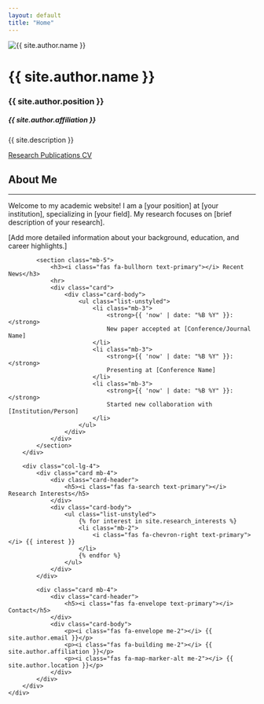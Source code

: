 ```yaml
---
layout: default
title: "Home"
---
```


<div class="hero-section bg-light py-5">
    <div class="container">
        <div class="row align-items-center">
            <div class="col-md-4 text-center">
                <img src="/assets/images/profile.jpg" alt="{{ site.author.name }}" 
                     class="rounded-circle img-fluid mb-3" style="max-width: 250px;">
            </div>
            <div class="col-md-8">
                <h1 class="display-4 mb-3">{{ site.author.name }}</h1>
                <h3 class="text-muted mb-3">{{ site.author.position }}</h3>
                <h5 class="text-secondary mb-4">{{ site.author.affiliation }}</h5>
                <p class="lead">{{ site.description }}</p>
                <div class="mt-4">
                    <a href="/research" class="btn btn-primary me-2">
                        <i class="fas fa-microscope"></i> Research
                    </a>
                    <a href="/publications" class="btn btn-outline-primary me-2">
                        <i class="fas fa-file-alt"></i> Publications
                    </a>
                    <a href="/cv" class="btn btn-outline-secondary">
                        <i class="fas fa-download"></i> CV
                    </a>
                </div>
            </div>
        </div>
    </div>
</div>

<div class="container my-5">
    <div class="row">
        <div class="col-lg-8">
            <section class="mb-5">
                <h2><i class="fas fa-user-graduate text-primary"></i> About Me</h2>
                <hr>
                <p class="lead">
                    Welcome to my academic website! I am a [your position] at [your institution], 
                    specializing in [your field]. My research focuses on [brief description of your research].
                </p>
                <p>
                    [Add more detailed information about your background, education, and career highlights.]
                </p>
            </section>

            <section class="mb-5">
                <h3><i class="fas fa-bullhorn text-primary"></i> Recent News</h3>
                <hr>
                <div class="card">
                    <div class="card-body">
                        <ul class="list-unstyled">
                            <li class="mb-3">
                                <strong>{{ 'now' | date: "%B %Y" }}:</strong> 
                                New paper accepted at [Conference/Journal Name]
                            </li>
                            <li class="mb-3">
                                <strong>{{ 'now' | date: "%B %Y" }}:</strong> 
                                Presenting at [Conference Name]
                            </li>
                            <li class="mb-3">
                                <strong>{{ 'now' | date: "%B %Y" }}:</strong> 
                                Started new collaboration with [Institution/Person]
                            </li>
                        </ul>
                    </div>
                </div>
            </section>
        </div>

        <div class="col-lg-4">
            <div class="card mb-4">
                <div class="card-header">
                    <h5><i class="fas fa-search text-primary"></i> Research Interests</h5>
                </div>
                <div class="card-body">
                    <ul class="list-unstyled">
                        {% for interest in site.research_interests %}
                        <li class="mb-2">
                            <i class="fas fa-chevron-right text-primary"></i> {{ interest }}
                        </li>
                        {% endfor %}
                    </ul>
                </div>
            </div>

            <div class="card mb-4">
                <div class="card-header">
                    <h5><i class="fas fa-envelope text-primary"></i> Contact</h5>
                </div>
                <div class="card-body">
                    <p><i class="fas fa-envelope me-2"></i> {{ site.author.email }}</p>
                    <p><i class="fas fa-building me-2"></i> {{ site.author.affiliation }}</p>
                    <p><i class="fas fa-map-marker-alt me-2"></i> {{ site.author.location }}</p>
                </div>
            </div>
        </div>
    </div>
</div>
